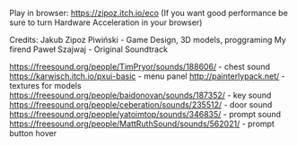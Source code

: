 Play in browser:
https://zipoz.itch.io/eco (If you want good performance be sure to turn Hardware Acceleration in your browser)

Credits:
Jakub Zipoz Piwiński - Game Design, 3D models, proggraming
My firend Paweł Szajwaj - Original Soundtrack

https://freesound.org/people/TimPryor/sounds/188606/ - chest sound
https://karwisch.itch.io/pxui-basic - menu panel
http://painterlypack.net/ - textures for models
https://freesound.org/people/baidonovan/sounds/187352/ - key sound
https://freesound.org/people/ceberation/sounds/235512/ - door sound
https://freesound.org/people/yatoimtop/sounds/346835/ - prompt sound
https://freesound.org/people/MattRuthSound/sounds/562021/ - prompt button hover
